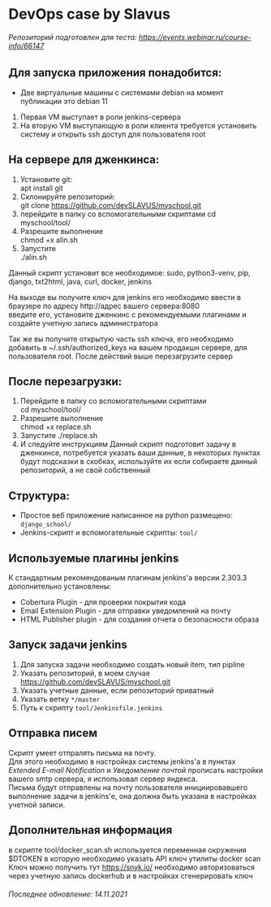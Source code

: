 # DevOps case by Slavus
###### Репозиторий подготовлен для теста: https://events.webinar.ru/course-info/66147
## Для запуска приложения понадобится:  
* Две виртуальные машины с системами debian на момент публикации это debian 11
1. Первая VM выступает в роли jenkins-сервера
1. На вторую VM выступающую в роли клиента требуется установить систему и открыть ssh доступ для пользователя root
## На сервере для дженкинса:
1. Установите git:  
apt install git  
2. Склонируйте репозиторий:  
git clone https://github.com/devSLAVUS/myschool.git
3. перейдите в папку со вспомогательными  скриптами 
cd myschool/tool/  
4. Разрешите выполнение  
chmod +x alin.sh  
5. Запустите  
./alin.sh  

Данный скрипт установит все необходимое: sudo, 
python3-venv, pip, django, txt2html, java, curl, docker, jenkins

На выходе вы получите ключ для jenkins
его необходимо ввести в браузере по адресу http://адрес вашего сервера:8080  
введите его, установите дженкинс с рекомендуемыми плагинами и создайте учетную запись администратора

Так же вы получите открытую часть ssh ключа, его необходимо добавить в  ~/.ssh/authorized_keys
на вашем продакшн сервере, для пользователя root.
После действий выше перезагрузите сервер
## После перезагрузки:  
1. Перейдите в папку со вспомогательными  скриптами  
cd myschool/tool/
2. Разрешите выполнение  
chmod +x replace.sh
3. Запустите
./replace.sh
4. И следуйте инструкциям
Данный скрипт подготовит задачу в дженкинсе, потребуется указать ваши данные, в некоторых пунктах будут подсказки в скобках, используйте их если собираете данный репозиторий, а не свой собственный
## Структура:  
* Простое веб приложение написанное на python размещено: `django_school/`
* Jenkins-скрипт и вспомогательные скрипты: `tool/`  
## Используемые плагины jenkins  
К стандартным рекомендованым плагинам jenkins'a версии 2.303.3 дополнительно установлены:  
* Cobertura Plugin - для проверки покрытия кода
* Email Extension Plugin - для отправки уведомлений на почту
* HTML Publisher plugin - для создания отчета о безопасности образа
## Запуск задачи jenkins
1. Для запуска задачи необходимо создать новый item, тип pipline  
1. Указать репозиторий, в моем случае https://github.com/devSLAVUS/myschool.git
1. Указать учетные данные, если репозиторий приватный
1. Указать ветку `*/master`
1. Путь к скрипту `tool/Jenkinsfile.jenkins`
## Отправка писем  
Скрипт умеет отпралять письма на почту.    
Для этого необходимо в настройках системы jenkins'a в пунктах *Extended E-mail Notification* и *Уведомление почтой*
прописать настройки вашего smtp сервера, я использовал сервер яндекса.  
Письма будут отправлены на почту пользователя инициировавшего выполнение задачи в jenkins'е, она должна быть указана в настройках учетной записи.

## Дополнительная информация
в скрипте tool/docker_scan.sh используется переменная окружения $DTOKEN в которую необходимо указать API ключ утилиты docker scan  
Ключ можно получить тут https://snyk.io/ необходимо авторизоваться через учетную запись dockerhub и в настройках сгенерировать ключ

###### Последнее обновление: 14.11.2021
